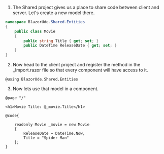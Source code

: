 1. The Shared project gives us a place to share code between client and server. Let's create a new model there.
```cs
namespace BlazorUde.Shared.Entities
{
    public class Movie
    {
        public string Title { get; set; }
        public DateTime ReleaseDate { get; set; }
    }
}
```
2. Now head to the client project and register the method in the _Import.razor file so that every component will have access to it.
```razor
@using BlazorUde.Shared.Entities
```
3. Now lets use that model in a component.
```razor
@page "/"

<h1>Movie Title: @_movie.Title</h1>

@code{

    readonly Movie _movie = new Movie
    {
        ReleaseDate = DateTime.Now,
        Title = "Spider Man"
    };
}

```
